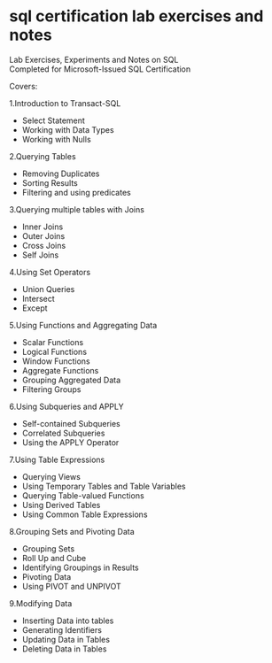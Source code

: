 # sql certification lab exercises and notes

Lab Exercises, Experiments and Notes on SQL <br>
Completed for Microsoft-Issued SQL Certification

Covers:

1.Introduction to Transact-SQL
  * Select Statement
  * Working with Data Types
  * Working with Nulls

2.Querying Tables
  * Removing Duplicates
  * Sorting Results
  * Filtering and using predicates

3.Querying multiple tables with Joins
  * Inner Joins
  * Outer Joins
  * Cross Joins
  * Self Joins

4.Using Set Operators
  * Union Queries
  * Intersect
  * Except

5.Using Functions and Aggregating Data
  * Scalar Functions
  * Logical Functions
  * Window Functions
  * Aggregate Functions
  * Grouping Aggregated Data
  * Filtering Groups

6.Using Subqueries and APPLY
  * Self-contained Subqueries
  * Correlated Subqueries
  * Using the APPLY Operator

7.Using Table Expressions
  * Querying Views
  * Using Temporary Tables and Table Variables
  * Querying Table-valued Functions
  * Using Derived Tables
  * Using Common Table Expressions

8.Grouping Sets and Pivoting Data
  * Grouping Sets
  * Roll Up and Cube
  * Identifying Groupings in Results
  * Pivoting Data
  * Using PIVOT and UNPIVOT

9.Modifying Data
  * Inserting Data into tables
  * Generating Identifiers
  * Updating Data in Tables
  * Deleting Data in Tables
